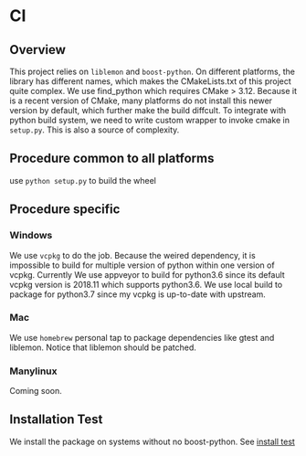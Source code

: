 # CI
## Overview
This project relies on `liblemon` and `boost-python`. On different platforms, the library has different names, which makes
the CMakeLists.txt of this project quite complex. We use find_python which requires CMake > 3.12. Because it is a recent version of CMake,
many platforms do not install this newer version by default, which further make the build diffcult.
To integrate with python build system, we need to write custom wrapper to invoke
cmake in `setup.py`. This is also a source of complexity.

## Procedure common to all platforms
use `python setup.py` to build the wheel

## Procedure specific
### Windows
We use `vcpkg` to do the job. Because the weired dependency, it is impossible to build for multiple version of python within one
version of vcpkg.
Currently We use appveyor to build for python3.6 since its default vcpkg version is 2018.11 which supports python3.6.
We use local build to package for python3.7 since my vcpkg is up-to-date with upstream.


### Mac
We use `homebrew` personal tap to package dependencies like gtest and liblemon.
Notice that liblemon should be patched.

### Manylinux
Coming soon.


## Installation Test
We install the package on systems without no boost-python.
See [install test](https://github.com/zhaofeng-shu33/info_cluster_install_test)